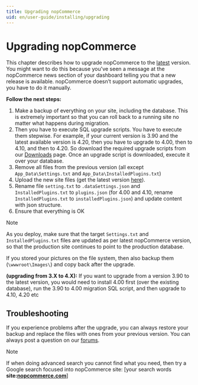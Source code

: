 ```yaml
---
title: Upgrading nopCommerce
uid: en/user-guide/installing/upgrading
---
```


# Upgrading nopCommerce

This chapter describes how to upgrade nopCommerce to the [latest](https://www.nopcommerce.com/download-nopcommerce) version. You might want to do this because you've seen a message at the nopCommerce news section of your dashboard telling you that a new release is available. nopCommerce doesn’t support automatic upgrades, you have to do it manually.

**Follow the next steps:**

1. Make a backup of everything on your site, including the database. This is extremely important so that you can roll back to a running site no matter what happens during migration.
1. Then you have to execute SQL upgrade scripts. You have to execute them stepwise. For example, if your current version is 3.90 and the latest available version is 4.20, then you have to upgrade to 4.00, then to 4.10, and then to 4.20. So download the required upgrade scripts from our [Downloads](https://www.nopcommerce.com/download-nopcommerce) page. Once an upgrade script is downloaded, execute it over your database.
1. Remove all files from the previous version (all except `App_Data\Settings.txt` and `App_Data\InstalledPlugins.txt`)
1. Upload the new site files (get the latest version [here](https://www.nopcommerce.com/download-nopcommerce)).
1. Rename file `setting.txt` to `.dataSettings.json` and `InstalledPlugins.txt` to `plugins.json` (for 4.00 and 4.10, rename `InstalledPlugins.txt` to `installedPlugins.json`) and update content with json structure.
1. Ensure that everything is OK

> [!NOTE]
> 
> As you deploy, make sure that the target `Settings.txt` and `InstalledPlugins.txt` files are updated as per latest nopCommerce version, so that the production site continues to point to the production database.
> 
> If you stored your pictures on the file system, then also backup them (`\wwwroot\Images\`) and copy back after the upgrade.
> 
> **(upgrading from 3.X to 4.X):**  If you want to upgrade from a version 3.90 to the latest version, you would need to install 4.00 first (over the existing database), run the 3.90 to 4.00 migration SQL script, and then upgrade to 4.10, 4.20 etc

## Troubleshooting

If you experience problems after the upgrade, you can always restore your backup and replace the files with ones from your previous version. You can always post a question on our [forums](https://www.nopcommerce.com/boards/).

> [!Note]
> 
> If when doing advanced search you cannot find what you need, then try a Google search focused into nopCommerce site: [your search words **site:[nopcommerce.com](https://www.nopcommerce.com/ "nopcommerce.com")**]
